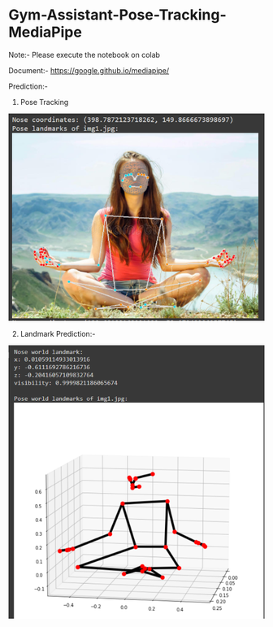 # Gym-Assistant-Pose-Tracking-MediaPipe

Note:- Please execute the notebook on colab

Document:- https://google.github.io/mediapipe/


Prediction:-
1. Pose Tracking

![Alt text](pose_tracking_prediction.png)

2. Landmark Prediction:- 

![Alt text](landmark_prediction1.png)